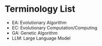 # Terminology List

* EA: Evolutionary Algorithm
* EC: Evolutionary Computation/Computing
* GA: Genetic Algorithm
* LLM: Large Language Model
